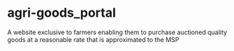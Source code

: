 # agri-goods_portal
A website exclusive to farmers enabling them to purchase auctioned quality goods at a reasonable rate that is approximated to the MSP
